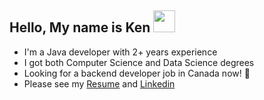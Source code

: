 <!--
**kenuiuc/kenuiuc** is a ✨ _special_ ✨ repository because its `README.md` (this file) appears on your GitHub profile.

Here are some ideas to get you started:

- 🔭 I’m currently working on ...
- 🌱 I’m currently learning ...
- 👯 I’m looking to collaborate on ...
- 🤔 I’m looking for help with ...
- 💬 Ask me about ...
- 📫 How to reach me: ...
- 😄 Pronouns: ...
- ⚡ Fun fact: ...
-->

## Hello, My name is Ken <img src="https://media.giphy.com/media/hvRJCLFzcasrR4ia7z/giphy.gif" width="35">
- I'm a Java developer with 2+ years experience
- I got both Computer Science and Data Science degrees
- Looking for a backend developer job in Canada now! 🚀
- Please see my [Resume](http://tinyurl.com/ken-resume) and [Linkedin](http://linkedin.com/in/kenuiuc)
